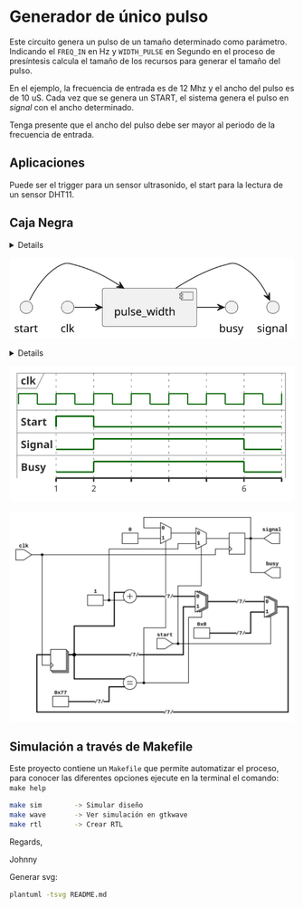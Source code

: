 # Generador de único pulso


Este circuito genera un pulso de un tamaño determinado como parámetro.
Indicando el `FREQ_IN` en Hz y `WIDTH_PULSE` en Segundo en el proceso de presíntesis calcula el
tamaño de los recursos para generar el tamaño del pulso.

En el ejemplo, la frecuencia de entrada es de 12 Mhz y el ancho del pulso es de 10 uS.
Cada vez que se genera un START, el sistema genera el pulso en *signal* con el ancho
determinado.

Tenga presente que el ancho del pulso debe ser mayor al periodo de la frecuencia de entrada.

## Aplicaciones

Puede ser el trigger para un sensor ultrasonido, el start para la lectura de un sensor DHT11.

## Caja Negra

<details>

  @startuml pulse_width_bb
  [pulse_width] <-left- clk
  [pulse_width] <-left- start
  [pulse_width] -right-> signal
  [pulse_width] -right-> busy
  @enduml
</details>

![pulse_width](pulse_width_bb.svg)

<details>

@startuml pulse_timing
  clock "clk" as c0 with period 1
  binary "Start" as ST
  binary "Signal" as S0
  binary "Busy" as B0

  @1
  ST is high

  @2
  ST is low

  @2
  S0 is high
  B0 is high

  @6
  S0 is low
  B0 is low

@enduml
</details>

![timimg diagram](pulse_timing.svg) 

![Generador de pulso](./pulse_width.png)

## Simulación a través de Makefile

Este proyecto contiene un `Makefile` que permite automatizar el proceso, para conocer
las diferentes opciones ejecute en la terminal el comando: `make help`

```bash
make sim        -> Simular diseño
make wave       -> Ver simulación en gtkwave
make rtl        -> Crear RTL
```

Regards,

Johnny

Generar svg:
```bash
plantuml -tsvg README.md
```
